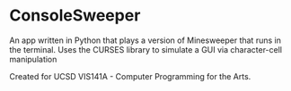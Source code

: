 # ConsoleSweeper
An app written in Python that plays a version of Minesweeper that runs in the terminal. Uses the CURSES library to simulate a GUI via character-cell manipulation

Created for UCSD VIS141A - Computer Programming for the Arts.
